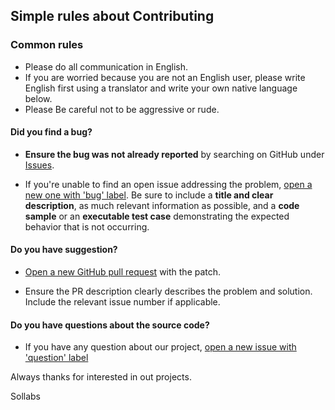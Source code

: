 ## Simple rules about Contributing

### Common rules

* Please do all communication in English.
* If you are worried because you are not an English user, please write English first using a translator and write your own native language below.
* Please Be careful not to be aggressive or rude.


#### **Did you find a bug?**

* **Ensure the bug was not already reported** by searching on GitHub under [Issues](https://github.com/CyanRYi/Heimdallr/issues).

* If you're unable to find an open issue addressing the problem, [open a new one with 'bug' label](https://github.com/CyanRYi/Heimdallr/issues/new). 
Be sure to include a **title and clear description**, as much relevant information as possible, and a **code sample** or an **executable test case** demonstrating the expected behavior that is not occurring.


####  **Do you have suggestion?**

* [Open a new GitHub pull request](https://github.com/CyanRYi/Heimdallr/pulls) with the patch.

* Ensure the PR description clearly describes the problem and solution. Include the relevant issue number if applicable.


#### **Do you have questions about the source code?**

* If you have any question about our project, [open a new issue with 'question' label](https://github.com/CyanRYi/Heimdallr/issues/new)

Always thanks for interested in out projects.

Sollabs